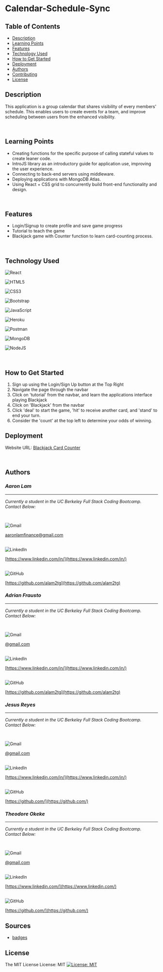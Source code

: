 # Calendar-Schedule-Sync

## Table of Contents

-  [Description](#description)
-  [Learning Points](#learning-points)
-  [Features](#features)
-  [Technology Used](#technology-used)
-  [How to Get Started](#how-to-get-started)
-  [Deployment](#deployment)
-  [Authors](#authors)
-  [Contributing](#contributing)
-  [License](#license)

## Description

This application is a group calendar that shares visibility of every members' schedule. This enables users to create events for a team, and improve scheduling between users from the enhanced visibility.

<br>

## Learning Points

-  Creating functions for the specific purpose of calling stateful values to create leaner code.
-  IntroJS library as an introductory guide for application use, improving the user experience.
-  Connecting to back-end servers using middleware.
-  Deploying applications with MongoDB Atlas.
-  Using React + CSS grid to concurrently build front-end functionality and design.

<br>

## Features

-  Login/Signup to create profile and save game progress
-  Tutorial to teach the game
-  Blackjack game with Counter function to learn card-counting process.

<br>

## Technology Used

![React](https://img.shields.io/badge/react-%2320232a.svg?style=for-the-badge&logo=react&logoColor=%2361DAFB)
<br>

![HTML5](https://img.shields.io/badge/html5-%23E34F26.svg?style=for-the-badge&logo=html5&logoColor=white)
<br>

![CSS3](https://img.shields.io/badge/css3-%231572B6.svg?style=for-the-badge&logo=css3&logoColor=white)
<br>

![Bootstrap](https://img.shields.io/badge/bootstrap-%238511FA.svg?style=for-the-badge&logo=bootstrap&logoColor=white)
<br>

![JavaScript](https://img.shields.io/badge/javascript-%23323330.svg?style=for-the-badge&logo=javascript&logoColor=%23F7DF1E)
<br>

![Heroku](https://img.shields.io/badge/heroku-%23430098.svg?style=for-the-badge&logo=heroku&logoColor=white)
<br>

![Postman](https://img.shields.io/badge/Postman-FF6C37?style=for-the-badge&logo=postman&logoColor=white)
<br>

![MongoDB](https://img.shields.io/badge/MongoDB-%234ea94b.svg?style=for-the-badge&logo=mongodb&logoColor=white)
<br>

![NodeJS](https://img.shields.io/badge/node.js-6DA55F?style=for-the-badge&logo=node.js&logoColor=white)
<br>

<br>

## How to Get Started

1. Sign up using the Login/Sign Up button at the Top Right
2. Navigate the page through the navbar
3. Click on 'tutorial' from the navbar, and learn the applications interface playing Blackjack
4. Click on 'Blackjack' from the navbar
5. Click 'deal' to start the game, 'hit' to receive another card, and 'stand' to end your turn.
6. Consider the 'count' at the top left to determine your odds of winning.
   <br>

## Deployment

Website URL: [Blackjack Card Counter](https://blackjack-card-counter-2023-1f1cb4da18a4.herokuapp.com/)

<br>

## Authors

### _**Aaron Lam**_

---

_Currently a student in the UC Berkeley Full Stack Coding Bootcamp. Contact Below:_

<br>

![Gmail](https://img.shields.io/badge/Gmail-D14836?style=for-the-badge&logo=gmail&logoColor=white)
<br>

[aaronlamfinance@gmail.com](aaronlamfinance@gmail.com)
<br>
<br>

![LinkedIn](https://img.shields.io/badge/linkedin-%230077B5.svg?style=for-the-badge&logo=linkedin&logoColor=white)
<br>

[https://www.linkedin.com/in/](https://www.linkedin.com/in/)
<br>
<br>

![GitHub](https://img.shields.io/badge/github-%23121011.svg?style=for-the-badge&logo=github&logoColor=white)
<br>

[https://github.com/alam2tg](https://github.com/alam2tg)
<br>

### _**Adrian Frausto**_

---

_Currently a student in the UC Berkeley Full Stack Coding Bootcamp. Contact Below:_

<br>

![Gmail](https://img.shields.io/badge/Gmail-D14836?style=for-the-badge&logo=gmail&logoColor=white)
<br>

[@gmail.com](@gmail.com)
<br>
<br>

![LinkedIn](https://img.shields.io/badge/linkedin-%230077B5.svg?style=for-the-badge&logo=linkedin&logoColor=white)
<br>

[https://www.linkedin.com/in/](https://www.linkedin.com/in/)
<br>
<br>

![GitHub](https://img.shields.io/badge/github-%23121011.svg?style=for-the-badge&logo=github&logoColor=white)
<br>

[https://github.com/alam2tg](https://github.com/alam2tg)
<br>

### _**Jesus Reyes**_

---

_Currently a student in the UC Berkeley Full Stack Coding Bootcamp. Contact Below:_

<br>

![Gmail](https://img.shields.io/badge/Gmail-D14836?style=for-the-badge&logo=gmail&logoColor=white)
<br>

[@gmail.com](@gmail.com)
<br>
<br>

![LinkedIn](https://img.shields.io/badge/linkedin-%230077B5.svg?style=for-the-badge&logo=linkedin&logoColor=white)
<br>

[https://www.linkedin.com/in/](https://www.linkedin.com/in/)
<br>
<br>

![GitHub](https://img.shields.io/badge/github-%23121011.svg?style=for-the-badge&logo=github&logoColor=white)
<br>

[https://github.com/](https://github.com/)
<br>

### _**Theodore Okeke**_

---

_Currently a student in the UC Berkeley Full Stack Coding Bootcamp. Contact Below:_

<br>

![Gmail](https://img.shields.io/badge/Gmail-D14836?style=for-the-badge&logo=gmail&logoColor=white)
<br>

[@gmail.com](@gmail.com)
<br>
<br>

![LinkedIn](https://img.shields.io/badge/linkedin-%230077B5.svg?style=for-the-badge&logo=linkedin&logoColor=white)
<br>

[https://www.linkedin.com/](https://www.linkedin.com/)
<br>
<br>

![GitHub](https://img.shields.io/badge/github-%23121011.svg?style=for-the-badge&logo=github&logoColor=white)
<br>

[https://github.com/](https://github.com/)
<br>

## Sources

-  [badges](https://github.com/Ileriayo/markdown-badges)

## License

The MIT License
License: MIT
[![License: MIT](https://img.shields.io/badge/License-MIT-yellow.svg)](https://opensource.org/licenses/MIT)
